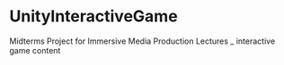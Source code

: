 # UnityInteractiveGame
Midterms Project for Immersive Media Production Lectures _ interactive game content
